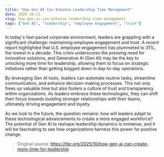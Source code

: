 ```yaml
---
title: "How Gen AI Can Enhance Leadership Time Management"
date: 2025-10-21
slug: how-gen-ai-can-enhance-leadership-time-management
tags: ["Gen AI", "leadership", "employee engagement", "trust"]
---
```

In today's fast-paced corporate environment, leaders are grappling with a significant challenge: maintaining employee engagement and trust. A recent report highlighted that U.S. employee engagement has plummeted to 31%, the lowest in a decade. This crisis underscores the pressing need for innovative solutions, and Generative AI (Gen AI) may be the key to unlocking more time for leadership, allowing them to focus on strategic initiatives rather than getting bogged down in day-to-day operations.

By leveraging Gen AI tools, leaders can automate routine tasks, streamline communication, and enhance decision-making processes. This not only frees up valuable time but also fosters a culture of trust and transparency within organizations. As leaders embrace these technologies, they can shift their focus towards building stronger relationships with their teams, ultimately driving engagement and loyalty.

As we look to the future, the question remains: how will leaders adapt to these technological advancements to create a more engaged workforce? The potential of Gen AI to reshape leadership dynamics is immense, and it will be fascinating to see how organizations harness this power for positive change.
> Original source: https://hbr.org/2025/10/how-gen-ai-can-create-more-time-for-leadership